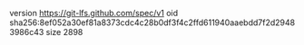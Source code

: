 version https://git-lfs.github.com/spec/v1
oid sha256:8ef052a30ef81a8373cdc4c28b0df3f4c2ffd611940aaebdd7f2d29483986c43
size 2898
